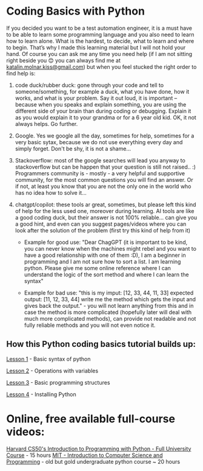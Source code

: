 # Coding Basics with Python

If you decided you want to be a test automation engineer, it is a must have to be able to learn some programming language and you also need to learn how to learn alone. What is the hardest, to decide, what to learn and where to begin. That’s why I made this learning material but I will not hold your hand. Of course you can ask me any time you need help (if I am not sitting right beside you 😊 you can always find me at katalin.molnar.kiss@gmail.com) but when you feel stucked the right order to find help is:

1. code duck/rubber duck: gone through your code and tell to someone/something, for example a duck, what you have done, how it works, and what is your problem. Say it out loud, it is important – because when you speaks and explain something, you are using the different side of your brain than during coding or debugging. Explain it as you would explain it to your grandma or for a 6 year old kid.
OK, it not always helps. Go further.

2. Google. Yes we google all the day, sometimes for help, sometimes for a very basic sytax, because we do not use everything every day and simply forget. Don't be shy, it is not a shame...

3. Stackoverflow: most of the google searches will lead you anyway to stackoverflow but can be happen that your question is still not raised.. :) Programmers community is - mostly - a very helpful and supportive community, for the most common questions you will find an answer. Or if not, at least you know that you are not the only one in the world who has no idea how to solve it...

4. chatgpt/copilot: these tools ar great, sometimes, but please left this kind of help for the less used one, moreover during learning. AI tools are like a good coding duck, but their answer is not 100% reliable... can give you a good hint, and even can you suggest pages/videos where you can look after the solution of the problem (first try this kind of help from it)
    - Example for good use:
    "Dear ChagGPT (it is important to be kind, you can never know when the machines might rebel and you want to have a good relationship with one of them :D),
    I am a beginner in programming and I am not sure how to sort a list. I am learning python. Please give me some online reference where I can understand the logic of the sort method and where I can learn the syntax"

    - Example for bad use:
    "this is my imput: [12, 33, 44, 11, 33]
    expected output: [11, 12, 33, 44]
    write me the method which gets the input and gives back the output." - you will not learn anything from this and in case the method is more complicated (hopefully later will deal with much more complicated methods), can provide not readable and not fully reliable methods and you will not even notice it.

## How this Python coding basics tutorial builds up:

[Lesson 1](../Python/Lesson1.md) - Basic syntax of python

[Lesson 2](../Python/Lesson2.md) - Operations with variables

[Lesson 3](../Python/Lesson3.md) - Basic programming structures

[Lesson 4](../Python/Lesson4.md) - Installing Python


# Online, free available full-course videos:

[Harvard CS50's Introduction to Programming with Python - Full University Course](https://youtu.be/nLRL_NcnK-4?si=dID3coadRscguQ8_) - 15 hours
[MIT - Introduction to Computer Science and Programming](https://youtu.be/k6U-i4gXkLM?si=bT0cx9EQv1cd6YDb) - old but gold undergraduate python course ~ 20 hours